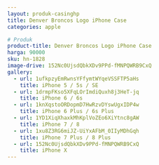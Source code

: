 ```yaml
---
layout: produk-casinghp
title: Denver Broncos Logo iPhone Case
categories: apple

# Produk
product-title: Denver Broncos Logo iPhone Case
harga: 90000
sku: hn-1828
image-drive: 152Nc0UjsdQbkXDv9PPd-fMNPQWRB9CxQ
gallery:
  - url: 1ufkpzyEmRwnsYFfymtWYqeVSSFTP5aHs
    title: iPhone 5 / 5s / SE
  - url: 1drmpFKso5XFqLOrImdiQuxh8j3HeT-jq
    title: iPhone 6 / 6s
  - url: 1knXqstoORDopmD7HwRzvDYswUgxIDP4w
    title: iPhone 6 Plus / 6s Plus
  - url: 1YD1XiqXhaxkMhKplVoZEo6XiYtnc8gAW
    title: iPhone 7 / 8
  - url: 1xu8Z3RG6miJZ-UiYxAFbM_0IIyMDhGqh
    title: iPhone 7 Plus / 8 Plus
  - url: 152Nc0UjsdQbkXDv9PPd-fMNPQWRB9CxQ
    title: iPhone X
---
```

